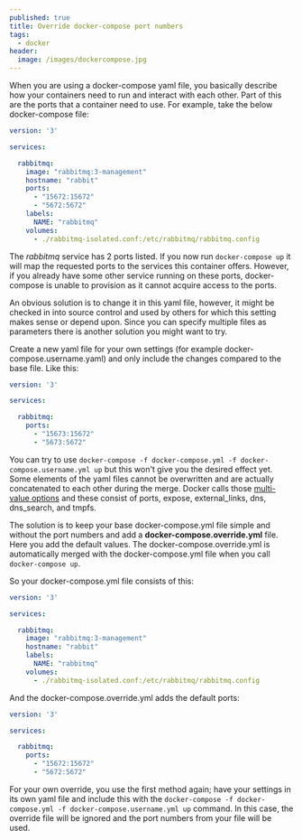 ```yaml
---
published: true
title: Override docker-compose port numbers
tags:
  - docker
header:
  image: /images/dockercompose.jpg
---
```

When you are using a docker-compose yaml file, you basically describe how your containers need to run and interact with each other. Part of this are the ports that a container need to use. For example, take the below docker-compose file:

```yaml
version: '3'

services:

  rabbitmq:
    image: "rabbitmq:3-management"
    hostname: "rabbit"
    ports:
      - "15672:15672"
      - "5672:5672"
    labels:
      NAME: "rabbitmq"
    volumes:
      - ./rabbitmq-isolated.conf:/etc/rabbitmq/rabbitmq.config
```

The *rabbitmq* service has 2 ports listed. If you now run `docker-compose up` it will map the requested ports to the services this container offers. However, if you already have some other service running on these ports, docker-compose is unable to provision as it cannot acquire access to the ports.

An obvious solution is to change it in this yaml file, however, it might be checked in into source control and used by others for which this setting makes sense or depend upon. Since you can specify multiple files as parameters there is another solution you might want to try.  

Create a new yaml file for your own settings (for example docker-compose.username.yaml) and only include the changes compared to the base file. Like this:

```yaml
version: '3'

services:

  rabbitmq:
    ports:
      - "15673:15672"
      - "5673:5672"
```

You can try to use `docker-compose -f docker-compose.yml -f docker-compose.username.yml up` but this won't give you the desired effect yet. Some elements of the yaml files cannot be overwritten and are actually concatenated to each other during the merge. Docker calls those [multi-value options](https://docs.docker.com/compose/extends/#adding-and-overriding-configuration) and these consist of ports, expose, external_links, dns, dns_search, and tmpfs.

The solution is to keep your base docker-compose.yml file simple and without the port numbers and add a **docker-compose.override.yml** file. Here you add the default values. The docker-compose.override.yml is automatically merged with the docker-compose.yml file when you call `docker-compose up`.

So your docker-compose.yml file consists of this:

```yaml
version: '3'

services:

  rabbitmq:
    image: "rabbitmq:3-management"
    hostname: "rabbit"
    labels:
      NAME: "rabbitmq"
    volumes:
      - ./rabbitmq-isolated.conf:/etc/rabbitmq/rabbitmq.config
```

And the docker-compose.override.yml adds the default ports:

```yaml
version: '3'

services:

  rabbitmq:
    ports:
      - "15672:15672"
      - "5672:5672"
```

For your own override, you use the first method again; have your settings in its own yaml file and include this with the `docker-compose -f docker-compose.yml -f docker-compose.username.yml up` command. In this case, the override file will be ignored and the port numbers from your file will be used.
